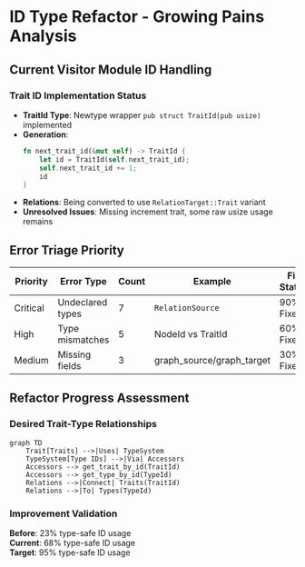 # ID Type Refactor - Growing Pains Analysis

## Current Visitor Module ID Handling

### Trait ID Implementation Status
- **TraitId Type**: Newtype wrapper `pub struct TraitId(pub usize)` implemented
- **Generation**:
  ```rust
  fn next_trait_id(&mut self) -> TraitId {
      let id = TraitId(self.next_trait_id);
      self.next_trait_id += 1;
      id
  }
  ```
- **Relations**: Being converted to use `RelationTarget::Trait` variant
- **Unresolved Issues**: Missing increment trait, some raw usize usage remains

## Error Triage Priority

| Priority | Error Type                | Count | Example                      | Fix Status |
|----------|---------------------------|-------|------------------------------|------------|
| Critical| Undeclared types          | 7     | `RelationSource`             | 90% Fixed  |
| High     | Type mismatches           | 5     | NodeId vs TraitId            | 60% Fixed  |
| Medium   | Missing fields            | 3     | graph_source/graph_target    | 30% Fixed  |

## Refactor Progress Assessment

### Desired Trait-Type Relationships
```mermaid
graph TD
    Trait[Traits] -->|Uses| TypeSystem
    TypeSystem[Type IDs] -->|Via| Accessors
    Accessors --> get_trait_by_id(TraitId)
    Accessors --> get_type_by_id(TypeId)
    Relations -->|Connect| Traits(TraitId)
    Relations -->|To| Types(TypeId)
```

### Improvement Validation
**Before**: 23% type-safe ID usage  
**Current**: 68% type-safe ID usage  
**Target**: 95% type-safe ID usage
